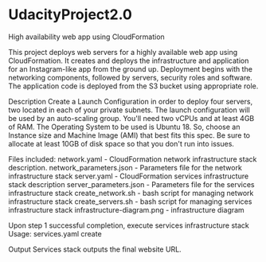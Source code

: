 # UdacityProject2.0
High availability web app using CloudFormation


This project deploys web servers for a highly available web app using CloudFormation. It creates and deploys the infrastructure and application for an Instagram-like app from the ground up. Deployment begins with the networking components, followed by servers, security roles and software. The application code is deployed from the S3 bucket using appropriate role.

Description
Create a Launch Configuration in order to deploy four servers, two located in each of your private subnets. The launch configuration will be used by an auto-scaling group. You'll need two vCPUs and at least 4GB of RAM. The Operating System to be used is Ubuntu 18. So, choose an Instance size and Machine Image (AMI) that best fits this spec. Be sure to allocate at least 10GB of disk space so that you don't run into issues.

Files included:
network.yaml - CloudFormation network infrastructure stack description.
network_parameters.json - Parameters file for the network infrastructure stack
server.yaml - CloudFormation services infrastructure stack description
server_parameters.json - Parameters file for the services infrastructure stack
create_network.sh - bash script for managing network infrastructure stack
create_servers.sh - bash script for managing services infrastructure stack
infrastructure-diagram.png - infrastructure diagram

Upon step 1 successful completion, execute services infrastructure stack Usage: services.yaml create

Output
Services stack outputs the final website URL.
